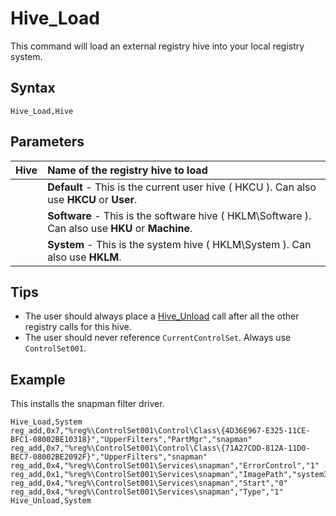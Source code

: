 # Hive\_Load #

This command will load an external registry hive into your local registry system.

## Syntax ##
```
Hive_Load,Hive
```

## Parameters ##
|Hive|**Name of the registry hive to load** |
|:---|:-------------------------------------|
|  |**Default** - This is the current user hive ( HKCU ). Can also use **HKCU** or **User**.|
|  |**Software** - This is the software hive ( HKLM\Software ). Can also use **HKU** or **Machine**.|
|  |**System** - This is the system hive ( HKLM\System ). Can also use **HKLM**.|

## Tips ##
  * The user should always place a [Hive\_Unload](hive_unload.md) call after all the other registry calls for this hive.
  * The user should never reference `CurrentControlSet`. Always use `ControlSet001`.

## Example ##
This installs the snapman filter driver.
```
Hive_Load,System
reg_add,0x7,"%reg%\ControlSet001\Control\Class\{4D36E967-E325-11CE-BFC1-08002BE10318}","UpperFilters","PartMgr","snapman"
reg_add,0x7,"%reg%\ControlSet001\Control\Class\{71A27CDD-812A-11D0-BEC7-08002BE2092F}","UpperFilters","snapman"
reg_add,0x4,"%reg%\ControlSet001\Services\snapman","ErrorControl","1"
reg_add,0x1,"%reg%\ControlSet001\Services\snapman","ImagePath","system32\DRIVERS\snapman.sys"
reg_add,0x4,"%reg%\ControlSet001\Services\snapman","Start","0"
reg_add,0x4,"%reg%\ControlSet001\Services\snapman","Type","1"
Hive_Unload,System
```
